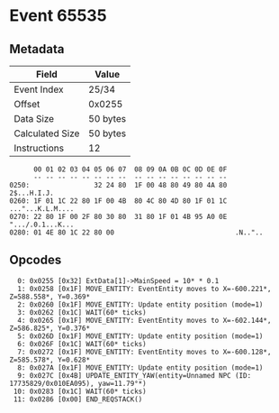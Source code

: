 # Event 65535

## Metadata

| Field           | Value    |
|-----------------|----------|
| Event Index     | 25/34    |
| Offset          | 0x0255   |
| Data Size       | 50 bytes |
| Calculated Size | 50 bytes |
| Instructions    | 12       |

```
      00 01 02 03 04 05 06 07  08 09 0A 0B 0C 0D 0E 0F
      -- -- -- -- -- -- -- --  -- -- -- -- -- -- -- --
0250:                32 24 80  1F 00 48 80 49 80 4A 80       2$...H.I.J.
0260: 1F 01 1C 22 80 1F 00 4B  80 4C 80 4D 80 1F 01 1C  ..."...K.L.M....
0270: 22 80 1F 00 2F 80 30 80  31 80 1F 01 4B 95 A0 0E  ".../.0.1...K...
0280: 01 4E 80 1C 22 80 00                              .N.."..         
```

## Opcodes

```
  0: 0x0255 [0x32] ExtData[1]->MainSpeed = 10* * 0.1
  1: 0x0258 [0x1F] MOVE_ENTITY: EventEntity moves to X=-600.221*, Z=588.558*, Y=0.369*
  2: 0x0260 [0x1F] MOVE_ENTITY: Update entity position (mode=1)
  3: 0x0262 [0x1C] WAIT(60* ticks)
  4: 0x0265 [0x1F] MOVE_ENTITY: EventEntity moves to X=-602.144*, Z=586.825*, Y=0.376*
  5: 0x026D [0x1F] MOVE_ENTITY: Update entity position (mode=1)
  6: 0x026F [0x1C] WAIT(60* ticks)
  7: 0x0272 [0x1F] MOVE_ENTITY: EventEntity moves to X=-600.128*, Z=585.578*, Y=0.628*
  8: 0x027A [0x1F] MOVE_ENTITY: Update entity position (mode=1)
  9: 0x027C [0x4B] UPDATE_ENTITY_YAW(entity=Unnamed NPC (ID: 17735829/0x010EA095), yaw=11.79°*)
 10: 0x0283 [0x1C] WAIT(60* ticks)
 11: 0x0286 [0x00] END_REQSTACK()
```
